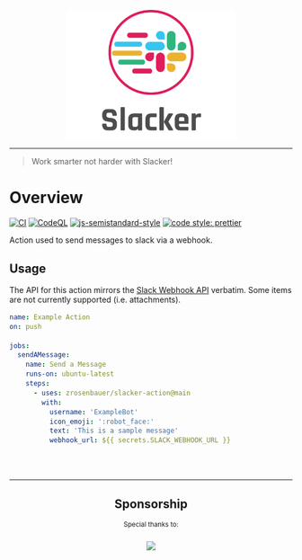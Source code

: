 <div>
    <p align="center">
        <img src="/logo.png" align="center" width="300" />
    </p>
    <hr>
</div>

> Work smarter not harder with Slacker!

# Overview

[![CI](https://github.com/zrosenbauer/slacker/actions/workflows/ci.yaml/badge.svg)](https://github.com/zrosenbauer/slacker/actions/workflows/ci.yaml)
[![CodeQL](https://github.com/zrosenbauer/slacker/actions/workflows/codeql-analysis.yml/badge.svg)](https://github.com/zrosenbauer/slacker/actions/workflows/codeql-analysis.yml)
[![js-semistandard-style](https://img.shields.io/badge/code%20style-semistandard-brightgreen.svg?style=flat-square)](https://github.com/standard/semistandard)
[![code style: prettier](https://img.shields.io/badge/code_style-prettier-ff69b4.svg?style=flat-square)](https://github.com/prettier/prettier)

Action used to send messages to slack via a webhook.

## Usage

The API for this action mirrors the [Slack Webhook API](https://api.slack.com/methods/chat.postMessage) verbatim. Some items are not currently supported (i.e. attachments).

```yaml
name: Example Action
on: push

jobs:
  sendAMessage:
    name: Send a Message
    runs-on: ubuntu-latest
    steps:
      - uses: zrosenbauer/slacker-action@main
        with:
          username: 'ExampleBot'
          icon_emoji: ':robot_face:'
          text: 'This is a sample message'
          webhook_url: ${{ secrets.SLACK_WEBHOOK_URL }}
```

<br>
<br>
<hr>
<div align="center">
      <h2>Sponsorship</h1>
      <sup>Special thanks to:</sup>
      <br>
      <br>
      <a href="https://joggr.io">
      <img src="https://storage.googleapis.com/joggr-public-assets/logos/logo.png" width="160"/>
      </a>
</div>

